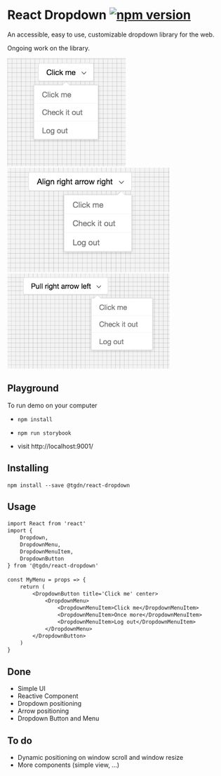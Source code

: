 # React Dropdown [![npm version](https://badge.fury.io/js/%40tgdn%2Freact-dropdown.svg)](https://badge.fury.io/js/%40tgdn%2Freact-dropdown)

An accessible, easy to use, customizable dropdown library for the web.

Ongoing work on the library.

<img src="screenshots/1.png" alt="React Dropdown Screenshot 1" width="270" height="">
<img src="screenshots/2.png" alt="React Dropdown Screenshot 2" width="370" height="">
<img src="screenshots/3.png" alt="React Dropdown Screenshot 3" width="370" height="">


## Playground
To run demo on your computer

-     npm install
-     npm run storybook
- visit http://localhost:9001/


## Installing
```
npm install --save @tgdn/react-dropdown
```

## Usage
```
import React from 'react'
import {
    Dropdown,
    DropdownMenu,
    DropdownMenuItem,
    DropdownButton
} from '@tgdn/react-dropdown'

const MyMenu = props => {
    return (
        <DropdownButton title='Click me' center>
            <DropdownMenu>
                <DropdownMenuItem>Click me</DropdownMenuItem>
				<DropdownMenuItem>Once more</DropdownMenuItem>
                <DropdownMenuItem>Log out</DropdownMenuItem>
            </DropdownMenu>
        </DropdownButton>
    )
}
```

## Done
- Simple UI
- Reactive Component
- Dropdown positioning
- Arrow positioning
- Dropdown Button and Menu

## To do
- Dynamic positioning on window scroll and window resize
- More components (simple view, ...)
